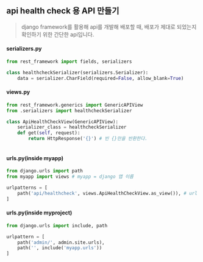 ## api health check 용 API 만들기

> django framework를 활용해 api를 개발해 배포할 때, 배포가 제대로 되었는지 확인하기 위한 간단한 api입니다.



#### serializers.py

```python
from rest_framework import fields, serializers

class healthcheckSerializer(serializers.Serializer):
    data = serializer.CharField(required=False, allow_blank=True)
```



#### views.py

```python
from rest_framework.generics import GenericAPIView
from .serializers import healthcheckSerializer

class ApiHealthCheckView(GenericAPIView):
    serializer_class = healthcheckSerializer
    def get(self, request):
        return HttpResponse('{}') # 빈 {}만을 반환한다. 
    
```



#### urls.py(inside myapp)

```python
from django.urls import path
from myapp import views # myapp = django 앱 이름

urlpatterns = [
    path('api/healthcheck', views.ApiHealthCheckView.as_view()), # url 설정
]
```



#### urls.py(inside myproject)

```python
from django.urls import include, path

urlpattern = [
    path('admin/', admin.site.urls),
    path('', include('myapp.urls'))
]
```

